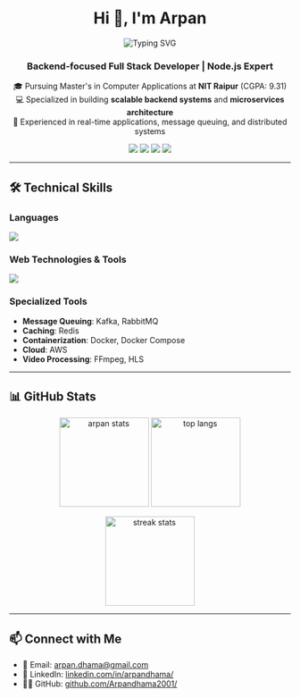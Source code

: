 <h1 align="center">Hi 👋, I'm Arpan</h1>
<div align="center">
  <img src="https://readme-typing-svg.herokuapp.com?font=Fira+Code&pause=1000&color=36BCF7&center=true&vCenter=true&width=435&lines=Full+Stack+Developer;Backend+Specialist;Scalable+Systems+Builder!" alt="Typing SVG" />
</div>
<h3 align="center">Backend-focused Full Stack Developer | Node.js Expert</h3>
<p align="center">
  🎓 Pursuing Master's in Computer Applications at <strong>NIT Raipur</strong> (CGPA: 9.31)<br/>
  💻 Specialized in building <strong>scalable backend systems</strong> and <strong>microservices architecture</strong><br/>
  🌟 Experienced in real-time applications, message queuing, and distributed systems
</p>
<p align="center">
  <a href="mailto:arpan.dhama@gmail.com"><img src="https://img.shields.io/badge/Gmail-D14836?style=for-the-badge&logo=gmail&logoColor=white"/></a>
  <a href="https://www.linkedin.com/in/arpandhama/" target="_blank"><img src="https://img.shields.io/badge/LinkedIn-blue?style=for-the-badge&logo=linkedin&logoColor=white"/></a>
  <a href="https://leetcode.com/arpan_dhama" target="_blank"><img src="https://img.shields.io/badge/LeetCode-orange?style=for-the-badge&logo=leetcode&logoColor=white"/></a>
  <a href="https://github.com/Arpandhama2001/" target="_blank"><img src="https://img.shields.io/badge/GitHub-100000?style=for-the-badge&logo=github&logoColor=white"/></a>
</p>

---

## 🛠️ Technical Skills

### Languages
<p align="left">
  <img src="https://skillicons.dev/icons?i=js,cpp,java,python" />
</p>

### Web Technologies & Tools
<p align="left">
  <img src="https://skillicons.dev/icons?i=react,nodejs,express,tailwind,mongodb,mysql,redis,docker,aws,git,github,vscode" />
</p>

### Specialized Tools
- **Message Queuing**: Kafka, RabbitMQ
- **Caching**: Redis
- **Containerization**: Docker, Docker Compose
- **Cloud**: AWS
- **Video Processing**: FFmpeg, HLS

---

## 📊 GitHub Stats
<p align="center">
  <img src="https://github-readme-stats.vercel.app/api?username=your-github-username&show_icons=true&theme=tokyonight" alt="arpan stats" height="160"/>
  <img src="https://github-readme-stats.vercel.app/api/top-langs/?username=your-github-username&layout=compact&theme=tokyonight" alt="top langs" height="160"/>
</p>
<p align="center">
  <img src="https://github-readme-streak-stats.herokuapp.com/?user=your-github-username&theme=tokyonight" alt="streak stats" height="160"/>
</p>

---

## 📫 Connect with Me
- 📧 Email: [arpan.dhama@gmail.com](mailto:arpan.dhama@gmail.com)
- 💼 LinkedIn: [linkedin.com/in/arpandhama/](https://www.linkedin.com/in/arpandhama/)
- 🧑‍💻 GitHub: [github.com/Arpandhama2001/](https://github.com/Arpandhama2001/)

